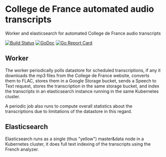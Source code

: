 # College de France automated audio transcripts
Worker and elasticsearch for automated College de France audio transcripts

[![Build Status](https://travis-ci.org/attwad/cdf.svg?branch=master)](https://travis-ci.org/attwad/cdf)
[![GoDoc](https://godoc.org/github.com/attwad/cdf?status.png)](https://godoc.org/github.com/attwad/cdf)
[![Go Report Card](https://goreportcard.com/badge/github.com/attwad/cdf)](https://goreportcard.com/report/github.com/attwad/cdf)

## Worker

The worker periodically polls datastore for scheduled transcriptions, if any it downloads the mp3 files
from the College de France website, converts them to FLAC, stores them in a Google Storage bucket,
sends a Speech to Text request, stores the transcription in the same storage bucket, and index the transcripts
in an elasticsearch instance running in the same Kubernetes cluster.

A periodic job also runs to compute overall statistics about the transcriptions due to limitations of the datastore
in this regard.

## Elasticsearch

Elasticsearch runs as a single (thus "yellow") master&data node in a Kubernetes cluster, it does full text indexing of
the transcripts using the French analyzer.
